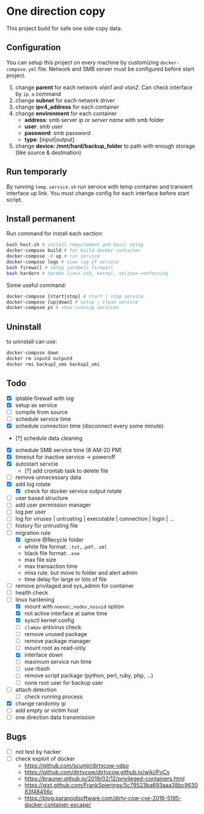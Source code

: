 # One direction copy

This project build for safe one side copy data.

## Configuration

You can setup this project on every machine by customizing `docker-compose.yml` file. Network and SMB server must be configured before start project.

1. change **parent** for each network _vlan1_ and _vlan2_. Can check interface by `ip a` command
2. change **subnet** for each network driver
3. change **ipv4_address** for each container
4. change **environment** for each container
    - **address**: smb server *ip* or *server name* with smb folder
    - **user**: smb user
    - **password**: smb password
    - **type**: [input|output]
5. change **device: /mnt/hard/backup_folder** to path with enough storage (like source & destination)

## Run temporarly

By running `temp.service.sh` run service with temp container and transient interface up link.
You must change config for each interface before start script.

## Install permanent

Run command for install each section:

``` bash
bash host.sh # install requirement and basic setup
docker-compose build # for build docker container
docker-compose -d up # run service
docker-compose logs # view log of service
bash firewall # setup iptabels firewall
bash hardern # harden linux usb, kernel, selinux->enforcing
```

Some useful command:

``` bash
docker-compose [start|stop] # start | stop service
docker-compose [up|down] # setup | clean service
docker-compose ps # show running services
```

## Uninstall

to uninstall can use:

```bash
docker-compose down
docker rm inputd outputd
docker rmi backup2_vmo backup2_vmi
```

## Todo

- [X] iptable firewall with log
- [X] setup as service
- [ ] compile from source
- [ ] schedule service time
- [X] schedule connection time (disconnect every some minute)
- [?] schedule data cleaning
- [X] schedule SMB service time (8 AM-20 PM)
- [X] timeout for inactive service -> poweroff
- [X] autostart servcie
  - [?] add crontab task to delete file
- [ ] remove unnecessary data
- [X] add log rotate
  - [X] check for docker service output rotate
- [ ] user based structure
- [ ] add user permission manager
- [ ] log per user
- [ ] log for viruses | untrusting | executable | connection | login | ...
- [ ] history for untrusting file
- [ ] migration rule
  - [X] ignore @Recycle folder
  - white file format: `.txt,.pdf,.xml`
  - black file format: `.exe`
  - max file size
  - max transaction time
  - miss rule. but move to folder and alert admin
  - time delay for large or lots of file
-[ ] remove privilaged and sys_admin for container
- [ ] health check
- [ ] linux hardening
  - [X] mount with `noexec,nodev,nosuid` option
  - [X] not active interface at same time
  - [X] sysctl kernel config
  - [ ] `clamav` antivirus check
  - [ ] remove unused package
  - [ ] remove package manager
  - [ ] mount root as read-only
  - [X] interface down
  - [ ] maximum service run time
  - [ ] use rbash
  - [ ] remove script package (python, perl, ruby, php, ...)
  - [ ] none root user for backup user
- [ ] attach detection
  - [ ] check running process
- [X] change randomly ip
- [ ] add empty or victim host
- [ ] one direction data transmission

## Bugs

- [ ] not test by hacker
- [ ] check exploit of docker
  - https://github.com/scumjr/dirtycow-vdso
  - https://github.com/dirtycow/dirtycow.github.io/wiki/PoCs
  - https://brauner.github.io/2019/02/12/privileged-containers.html
  - https://gist.github.com/FrankSpierings/5c79523ba693aaa38bc963083f48456c
  - https://blog.paranoidsoftware.com/dirty-cow-cve-2016-5195-docker-container-escape/